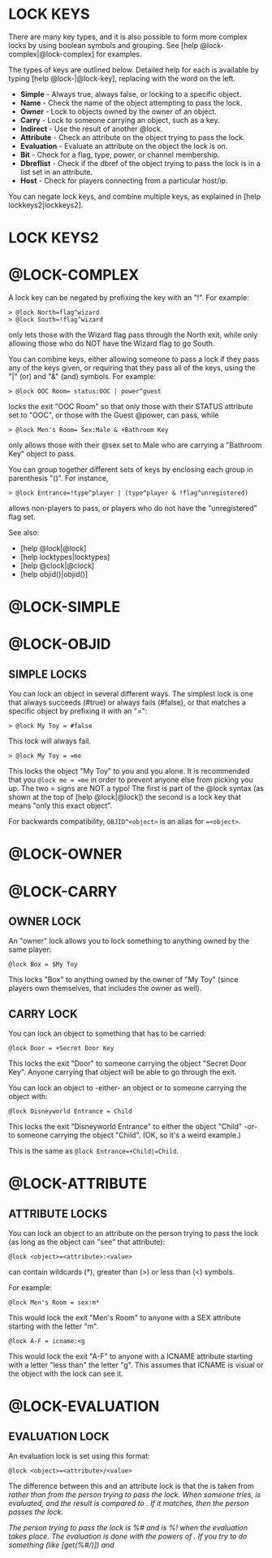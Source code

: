# LOCK KEYS

There are many key types, and it is also possible to form more complex locks by using boolean symbols and grouping. See [help @lock-complex|@lock-complex] for examples.

The types of keys are outlined below. Detailed help for each is available by typing [help @lock-<key>|@lock-key], replacing *<key>* with the word on the left.

- **Simple** - Always true, always false, or locking to a specific object.
- **Name** - Check the name of the object attempting to pass the lock.
- **Owner** - Lock to objects owned by the owner of an object.
- **Carry** - Lock to someone carrying an object, such as a key.
- **Indirect** - Use the result of another @lock.
- **Attribute** - Check an attribute on the object trying to pass the lock.
- **Evaluation** - Evaluate an attribute on the object the lock is on.
- **Bit** - Check for a flag, type, power, or channel membership.
- **Dbreflist** - Check if the dbref of the object trying to pass the lock is in a list set in an attribute.
- **Host** - Check for players connecting from a particular host/ip.

You can negate lock keys, and combine multiple keys, as explained in [help lockkeys2|lockkeys2].

# LOCK KEYS2
# @LOCK-COMPLEX

A lock key can be negated by prefixing the key with an "!". For example:

```
> @lock North=flag^wizard
> @lock South=!flag^wizard
```

only lets those with the Wizard flag pass through the North exit, while only allowing those who do NOT have the Wizard flag to go South.

You can combine keys, either allowing someone to pass a lock if they pass any of the keys given, or requiring that they pass all of the keys, using the "|" (or) and "&" (and) symbols. For example:

```
> @lock OOC Room= status:OOC | power^guest
```

locks the exit "OOC Room" so that only those with their STATUS attribute set to "OOC", or those with the Guest @power, can pass, while

```
> @lock Men's Room= Sex:Male & +Bathroom Key
```

only allows those with their @sex set to Male who are carrying a "Bathroom Key" object to pass.

You can group together different sets of keys by enclosing each group in parenthesis "()". For instance,

```
> @lock Entrance=!type^player | (type^player & !flag^unregistered)
```

allows non-players to pass, or players who do not have the "unregistered" flag set.

See also:
- [help @lock|@lock]
- [help locktypes|locktypes]
- [help @clock|@clock]
- [help objid()|objid()]

# @LOCK-SIMPLE
# @LOCK-OBJID

## SIMPLE LOCKS

You can lock an object in several different ways. The simplest lock is one that always succeeds (#true) or always fails (#false), or that matches a specific object by prefixing it with an "=":

```
> @lock My Toy = #false
```
This lock will always fail.

```
> @lock My Toy = =me
```
This locks the object "My Toy" to you and you alone. It is recommended that you `@lock me = =me` in order to prevent anyone else from picking you up. The two = signs are NOT a typo! The first is part of the @lock syntax (as shown at the top of [help @lock|@lock]) the second is a lock key that means "only this exact object".

For backwards compatibility, `OBJID^<object>` is an alias for `=<object>`.

# @LOCK-OWNER
# @LOCK-CARRY

## OWNER LOCK

An "owner" lock allows you to lock something to anything owned by the same player:
```
@lock Box = $My Toy
```
This locks "Box" to anything owned by the owner of "My Toy" (since players own themselves, that includes the owner as well).

## CARRY LOCK
You can lock an object to something that has to be carried:
```
@lock Door = +Secret Door Key
```
This locks the exit "Door" to someone carrying the object "Secret Door Key". Anyone carrying that object will be able to go through the exit.

You can lock an object to -either- an object or to someone carrying the object with:
```
@lock Disneyworld Entrance = Child
```
This locks the exit "Disneyworld Entrance" to either the object "Child" -or- to someone carrying the object "Child". (OK, so it's a weird example.)

This is the same as `@lock Entrance=+Child|=Child`.

# @LOCK-ATTRIBUTE

## ATTRIBUTE LOCKS
You can lock an object to an attribute on the person trying to pass the lock (as long as the object can "see" that attribute):

`@lock <object>=<attribute>:<value>`

*<value>* can contain wildcards (*), greater than (>) or less than (<) symbols.

For example:
```
@lock Men's Room = sex:m*
```
This would lock the exit "Men's Room" to anyone with a SEX attribute starting with the letter "m".
```
@lock A-F = icname:<g
```
This would lock the exit "A-F" to anyone with a ICNAME attribute starting with a letter "less than" the letter "g". This assumes that ICNAME is visual or the object with the lock can see it.

# @LOCK-EVALUATION

## EVALUATION LOCK
An evaluation lock is set using this format:

`@lock <object>=<attribute>/<value>`

The difference between this and an attribute lock is that the *<attribute>* is taken from *<object>* rather than from the person trying to pass the lock. When someone tries, *<attribute>* is evaluated, and the result is compared to *<value>*. If it matches, then the person passes the lock.

The person trying to pass the lock is %# and *<object>* is %! when the evaluation takes place. The evaluation is done with the powers of *<object>*. If you try to do something (like [get(%#/*<attribute>*)]) and *<object>* doesn't have permission to do that, the person will automatically fail to pass the lock.

See also: [help @lock-eval2|@lock-eval2]

# @LOCK-EVAL2
# @LOCK-EVALUATION2

Example:
```
@lock Thursday Cafe = whichday/Thu
&whichday Thursday Cafe = first(time())
```
This locks the object "Thursday Cafe" (probably an exit) unless today is Thursday.

Whenever someone tries to pass through the exit, the attribute "whichday" will be evaluated, extracting the first word returned from time() (the day of the week). The result is compared with the value in the lock ("Thu"), and the lock will only be passable when the strings match--Only on Thursdays.

If you have an evaluation lock that just does [hasflag(%#,FLAGNAME)], you should probably use a bit lock instead.

See also: [help @lock-bit|@lock-bit]

# @LOCK-NAME

## NAME LOCKS
You can test for objects matching a given name by using the below format:

`@lock <object>=name^<pattern>`

It is similar to performing strmatch(%n,*<pattern>*), though will also match for a player/exit with *<pattern>* as one of its @aliases.

For example, to lock "Bob's Tools" to only people with a name beginning with Bob:
```
@lock/use Bob's Tools=name^bob*
```

# @LOCK-BIT
# @LOCK-FLAG
# @LOCK-TYPE
# @LOCK-POWER
# @LOCK-CHANNEL

## BIT LOCKS
You can test for set flags, powers, or object types in a lock directly, without using an evaluation lock, with these formats:

`@lock <object>=flag^<flag>`
`@lock <object>=power^<power>`
`@lock <object>=type^<type>`

These locks act like the object the lock is on does a hasflag(%#, *<flag>*), or haspower(%#, *<power>*), hastype(%#, *<type>*) succeeding only if the flag/power is set, or the object is of the specified type.

For example:
```
@lock/use Admin Commands=flag^wizard|flag^royalty
```

You can also test for channel membership with:

`@lock <object>=channel^<channel>`

# @LOCK-DBREFLIST
# @LOCK-LIST

## LIST LOCK
You can test to see if the enactor is a member of a space-separated list of dbrefs or objids on an attribute on the object, with:

`@lock <object>=dbreflist^<attributename>`

For example:
```
&allow Commands = #1 #7 #23 #200:841701384
&deny commands = #200 #1020
@lock/use commands = !dbreflist^deny & dbreflist^allow 
```

# @LOCK-INDIRECT

## INDIRECT LOCKS
An "indirect" lock allows you to lock something to the same thing as another object (very useful in setting channel locks; see [help @clock|@clock]):
```
@lock Second Puppet=@First Puppet
```
This locks the object "Second Puppet" to whatever the object "First Puppet" is locked to. Normally, the lock type that is checked is the same as the lock on the first. You can specify a different lock type with @object/LOCKNAME. For example:
```
@lock Second Puppet = @First Puppet/Use
```
Second Puppet's basic lock now checks First Puppet's use lock.

# @LOCK-HOST

## HOST LOCKS

You can check to make sure an object is owned by a player connected from a specific host or IP address using the following:

`@lock <object>=ip^<ipaddress>`
`@lock <object>=hostname^<hostname>`

*<ipaddress>* and *<hostname>* can contain wildcards. *<object>* must be able to see the LASTIP attribute (for ip locks) or LASTSITE attribute (for hostname locks) on the enactor's owner.

For example:
```
@lock <object>=ip^127.0.0.1
```
This locks *<object>* to players (and the objects of players) currently connected from the computer the MUSH is running on.

See also:
- [help ipaddr()|ipaddr()]
- [help hostname()|hostname()]
- [help LASTSITE|LASTSITE]

# LOCKTYPES
# LOCKLIST
# LOCK TYPES
# LOCK LIST

These are the standard lock types supported by SharpMUSH. For more detailed information about any lock type, see [help @lock/<lock>|@lock-lock].

Standard Lock Types:
- `@lock/basic` - Who can pick up the player/thing, or go through the exit.
- `@lock/enter` - Who can enter the player/object (aka @elock)
- `@lock/teleport` - Who can teleport to the room
- `@lock/use` - Who can use the object (aka @ulock)
- `@lock/page` - Who can page/@pemit the player
- `@lock/zone` - Who can control objects on this zone
- `@lock/parent` - Who can @parent something to this object/room
- `@lock/link` - Who can @link something to this object/room or who can @link this unlinked exit.
- `@lock/open` - Who can @open an exit from this room
- `@lock/mail` - Who can @mail the player
- `@lock/user:<name>` - User-defined. No built-in function of this lock, but users can test it with elock()

See also: [help locktypes2|locktypes2]

# LOCK TYPES2
# LOCKTYPES2

More standard lock types:

- `@lock/speech` - Who can speak/pose/emit in this room
- `@lock/listen` - Who can trigger my @ahear/^-pattern actions
- `@lock/command` - Who can trigger my $-pattern commands
- `@lock/leave` - Who can leave this object (or room, via exits/@tel)
- `@lock/drop` - Who can drop this object
- `@lock/dropin` - Who can drop objects into this location.
- `@lock/give` - Who can give this object
- `@lock/from` - Who can give things to this object
- `@lock/pay` - Who can give pennies to/buy from this object
- `@lock/receive` - What things can be given to this object
- `@lock/follow` - Who can follow this object
- `@lock/examine` - Who can examine this object if it's VISUAL
- `@lock/chzone` - Who can @chzone to this object if it's a ZMO
- `@lock/forward` - Who can @forwardlist a message to this object 
- `@lock/filter` - Controls if the message %0 should be filtered
- `@lock/infilter` - Controls if the message %0 should be infiltered
- `@lock/control` - Who can control this object (only if set; non-player)
- `@lock/dropto` - Who can trigger this container's drop-to.
- `@lock/destroy` - Who can destroy this object if it's DESTROY_OK
- `@lock/interact` - Who can send sound (say/pose/emit/etc) to this object
- `@lock/take` - Who can get things contained in this object
- `@lock/mailforward` - Who can forward mail to this object via @mailforward
- `@lock/chown` - Who can @chown this CHOWN_OK object?

See also:
- [help @lock|@lock]
- [help @lset|@lset]
- [help @clock|@clock]
- [help FAILURE|FAILURE]

# @LOCK/BASIC
# @LOCK/ENTER
# @LOCK/LEAVE
# @LOCK/TELEPORT

## Basic Lock
For exits, this lock controls who can pass through the exit.
For players and things, it controls who can "get" the object.
For rooms, it determines whether the @success or @failure verbs are triggered when someone "look"s at the room. However, even when the lock is failed, the "look" still occurs.

See also:
- [help @success|@success]
- [help @failure|@failure]
- [help goto|goto]
- [help get|get]
- [help look|look]

## Enter Lock
For players and things, the Enter lock controls who can "enter" an ENTER_OK object, as well as who can "empty" it. It has no meaning for exits or rooms.

See also:
- [help @enter|@enter]
- [help @efail|@efail]
- [help ENTER_OK|ENTER_OK]
- [help enter|enter]
- [help empty|empty]

## Leave Lock
For players, things and rooms, the Leave lock controls who can leave the object, via "leave", "@teleport" or "goto". It has no meaning for exits.

See also:
- [help @leave|@leave]
- [help @lfail|@lfail]
- [help leave|leave]

## Teleport Lock
For rooms, the Teleport lock controls who can "@teleport" into the room, if it has the JUMP_OK flag set. It has no meaning for players, things or exits.

See also:
- [help JUMP_OK|JUMP_OK]
- [help @teleport|@teleport]
- [help @lock|@lock]
- [help locktypes|locktypes]
- [help lockkeys|lockkeys]

# @LOCK/FOLLOW
# @LOCK/FORWARD
# @LOCK/DROPTO

## Follow Lock
For players and things, controls who may "follow" the object. Has no meaning for rooms or exits.

See also: [help FAILURE|FAILURE]

## Forward Lock
For players, things and rooms, controls who can forward sound to an object, via @forwardlist or @debugforwardlist. Meaningless for exits.

See also:
- [help @forwardlist|@forwardlist]
- [help @debugforwardlist|@debugforwardlist]
- [help @lock/mailforward|@lock/mailforward]

## Dropto Lock
For rooms, only objects which pass this lock will be sent to the rooms Drop-To. Has no meaning for players, things or exits.

See also:
- [help DROP-TOS|DROP-TOS]
- [help drop|drop]
- [help empty|empty]
- [help @lock|@lock]
- [help locktypes|locktypes]
- [help lockkeys|lockkeys]

# @LOCK/USE
# @LOCK/COMMAND
# @LOCK/LISTEN

## Use Lock
For players, things and rooms, this lock controls who may "use" the object. You must also pass an object's Use lock to trigger $-commands or ^-listens on it (as well as the Command/Listen lock; see below). When an object is used as a Channel Mogrifier, only players who pass the object's Use lock will have their speech on the channel mogrified. Has no meaning for exits.

See also:
- [help @use|@use]
- [help @ufail|@ufail]
- [help use|use]
- [help $-commands|$-commands]
- [help ^|^]
- [help MOGRIFY|MOGRIFY]

## Command Lock
For players, things and rooms, you must pass this lock (as well as the Use lock) to trigger $-commands on the object. Meaningless for exits.

See also:
- [help $-commands|$-commands]
- [help FAILURE|FAILURE]

## Listen Lock
For players, things and rooms, you must pass this lock (as well as the Use lock) to trigger ^-listen patterns on the object when it's set MONITOR. Meaningless for exits.

See also: [help ^|^]

# @LOCK/PAGE
# @LOCK/SPEECH
# @LOCK/MAIL
# @LOCK/MAILFORWARD
# @LOCK/INTERACT

## Page Lock
For players, things and rooms, you must pass this lock to page or @pemit to the object, or @remit inside it. Meaningless for exits.

See also:
- [help FAILURE|FAILURE]
- [help @haven|@haven]

## Speech Lock
Controls who can speak (via say, pose, @*emit or teach) inside an object. Meaningless for exits.

See also: [help FAILURE|FAILURE]

## Mail Lock
Controls who can send @mail to this object.

See also:
- [help @mail|@mail]
- [help FAILURE|FAILURE]

## Mailforward Lock
Controls who can forward @mail to this object via @mailforward.

See also:
- [help @mail|@mail]
- [help @mailforward|@mailforward]
- [help @lock/forward|@lock/forward]

## Interact Lock
Controls whose indirect speech you'll hear (from say, pose, channels, @emit, etc). Does not block sound directed specifically at you, such as page, whisper, @pemit, etc; use @lock/page for those. **Note**: if sound is blocked by the interact lock, the speaker will not be informed.

# @LOCK/DROP
# @LOCK/DROPIN
# @LOCK/GIVE
# @LOCK/FROM
# @LOCK/PAY
# @LOCK/RECEIVE
# @LOCK/TAKE

## Drop Lock
For players and things, controls who can drop the object. Has no meaning for exits. On rooms, has the same meaning as @lock/dropin.

See also:
- [help drop|drop]
- [help empty|empty]

## Dropin Lock
When set on a player, thing or room, controls who can drop objects into them. Has no meaning for exits.

## Give Lock
For players and things, controls who may give the object away. Has no meaning for rooms or exits.

## From Lock
Controls who may give items to this object.

## Pay Lock
Controls who can 'buy' an item from this vendor.

## Receive Lock
Controls what may be given to this object.

## Take Lock
Controls who can take from this container.

See also:
- [help give|give]
- [help buy|buy]
- [help @lock/basic|@lock/basic]
- [help @lock/enter|@lock/enter]

# @LOCK/FILTER
# @LOCK/INFILTER

## Filter Lock
## Infilter Lock
These are lock versions of @filter and @infilter, respectively. Anyone who fails to pass the lock will have their speech filtered. The sound being made is passed to evaluation locks as %0.

See also:
- [help @filter|@filter]
- [help @infilter|@infilter]

# @LOCK/CONTROL
# @LOCK/DESTROY
# @LOCK/EXAMINE

## Control Lock
Allows objects which would not normally control something to do so. Does not work for players.

See also: [help CONTROL|CONTROL]

## Destroy Lock
Limits who can @destroy a DESTROY_OK object.

See also:
- [help @destroy|@destroy]
- [help DESTROY_OK|DESTROY_OK]

## Examine Lock
Limits who can examine a VISUAL object.

See also:
- [help examine|examine]
- [help VISUAL|VISUAL]

# @LOCK/ZONE
# @LOCK/CHZONE
# @LOCK/CHOWN
# @LOCK/PARENT
# @LOCK/LINK
# @LOCK/OPEN

## Zone Lock
Objects which pass a SHARED player's @lock/zone control all the objects the shared player owns. If the zone_control_zmp_only @config option is off, anything passing the @lock/zone of other objects will control everything @chzoned to the object.

See also:
- [help @chzone|@chzone]
- [help SHARED|SHARED]
- [help ZONES|ZONES]
- [help ZMR|ZMR]

## Chzone Lock
If set, controls who can @chzone an object to this zone.

See also:
- [help @chzone|@chzone]
- [help ZONES|ZONES]

## Chown Lock
If set, controls who can change the owner of this CHOWN_OK object via @chown.

See also:
- [help CHOWN_OK|CHOWN_OK]
- [help @chown|@chown]

## Parent Lock
Controls who can @parent something to this LINK_OK object.

See also:
- [help @parent|@parent]
- [help LINK_OK|LINK_OK]

## Link Lock
Controls who can @link this unlinked exit, or who can @link an exit to this LINK_OK room/thing.

See also:
- [help @link|@link]
- [help LINK_OK|LINK_OK]
- [help LINK_ANYWHERE POWER|LINK_ANYWHERE POWER]

## Open Lock
Controls who can @open an exit from this OPEN_OK room.

See also:
- [help @open|@open]
- [help @dig|@dig]
- [help OPEN_OK|OPEN_OK]
- [help OPEN_ANYWHERE POWER|OPEN_ANYWHERE POWER]

# @LOCK/USER
# @LOCK/USER:<NAME>

## User-defined Locks
User-defined locks have no hardcoded meaning. They allow you to set locks for any purpose, which you can test using the elock() function. *<name>* can be anything which is a valid attribute name. For example, in a combat system you might use a "wield" @lock on weapons, similar to:

```
> @lock/user:wield War Hammer=strength:>20
```

and then test it with `elock(War Hammer/wield, %#)`.

See also:
- [help elock()|elock()]
- [help valid()|valid()]
- [help @lock|@lock]
- [help locktypes|locktypes]
- [help lockkeys|lockkeys]